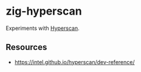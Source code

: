 # zig-hyperscan

Experiments with [Hyperscan](https://www.hyperscan.io/).

## Resources

* https://intel.github.io/hyperscan/dev-reference/
